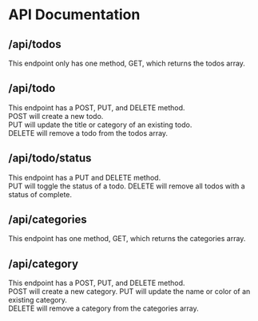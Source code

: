 # API Documentation

## /api/todos

This endpoint only has one method, GET, which returns the todos array.

## /api/todo

This endpoint has a POST, PUT, and DELETE method.  
POST will create a new todo.  
PUT will update the title or category of an existing todo.  
DELETE will remove a todo from the todos array.

## /api/todo/status

This endpoint has a PUT and DELETE method.  
PUT will toggle the status of a todo.
DELETE will remove all todos with a status of complete.

## /api/categories

This endpoint has one method, GET, which returns the categories array.

## /api/category

This endpoint has a POST, PUT, and DELETE method.  
POST will create a new category.
PUT will update the name or color of an existing category.  
DELETE will remove a category from the categories array.